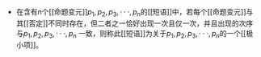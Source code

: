 - 在含有$n$个[[命题变元]]$p_1, p_2, p_3, · · · , p_n$的[[短语]]中，若每个[[命题变元]]与其[[否定]]不同时存在，但二者之一恰好出现一次且仅一次，并且出现的次序与$p_1, p_2, p_3, · · · , p_n$ 一致，则称此[[短语]]为关于$p_1, p_2, p_3, · · · , p_n$的一个[[极小项]]。